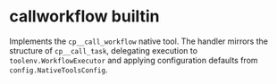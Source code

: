 # callworkflow builtin

Implements the `cp__call_workflow` native tool. The handler mirrors the
structure of `cp__call_task`, delegating execution to `toolenv.WorkflowExecutor`
and applying configuration defaults from `config.NativeToolsConfig`.
